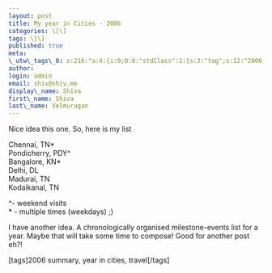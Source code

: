 ```yaml
---
layout: post
title: My year in Cities - 2006
categories: \[\]
tags: \[\]
published: true
meta:
\_utw\_tags\_0: s:216:"a:4:{i:0;O:8:"stdClass":1:{s:3:"tag";s:12:"2006-summary";}i:1;O:8:"stdClass":1:{s:3:"tag";s:15:"Random-Thoughts";}i:2;O:8:"stdClass":1:{s:3:"tag";s:6:"travel";}i:3;O:8:"stdClass":1:{s:3:"tag";s:14:"year-in-cities";}}";
author:
login: admin
email: shiv@shiv.me
display\_name: Shiva
first\_name: Shiva
last\_name: Velmurugan
---
```


Nice idea this one. So, here is my list

Chennai, TN\*  
Pondicherry, PDY^  
Bangalore, KN\*  
Delhi, DL  
Madurai, TN  
Kodaikanal, TN

^- weekend visits  
\* - multiple times (weekdays) ;)

I have another idea. A chronologically organised milestone-events list for a year. Maybe that will take some time to compose! Good for another post eh?!

\[tags\]2006 summary, year in cities, travel\[/tags\]
